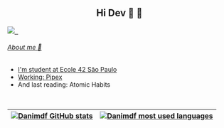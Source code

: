## <div align="center"> Hi Dev :cherry_blossom: :milky_way: </div> 

<div style="display: flex;" align="center">
    <a href="https://en.wikipedia.org/wiki/C_(programming_language)"><img src="https://img.shields.io/badge/C-A8B9CC?style=for-the-badge&logo=c&logoColor=white"</a> &nbsp
</div>    

###### About me :rose:
  - I'm student at Ecole 42 São Paulo
  - Working: [Pipex](https://github.com/Danimdf/Pipex) 
  - And last reading: Atomic Habits
     
  <br>      
        
| [![Danimdf GitHub stats](https://github-readme-stats.vercel.app/api?username=Danimdf&count_private=true&show_icons=true&hide=issues&hide_border=true&theme=radical)](https://github.com/Danimdf?tab=repositories) | [![Danimdf most used languages](https://github-readme-stats.vercel.app/api/top-langs/?username=Danimdf&layout=compact&hide_border=true&theme=radical)](https://github.com/Danimdf?tab=repositories) |
|:-:|:-:|
